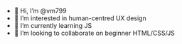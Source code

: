 - 👋 Hi, I’m @vm799
- 👀 I’m interested in human-centred UX design
- 🌱 I’m currently learning JS
- 💞️ I’m looking to collaborate on beginner HTML/CSS/JS


<!---
vm799/vm799 is a ✨ special ✨ repository because its `README.md` (this file) appears on your GitHub profile.
You can click the Preview link to take a look at your changes.
--->
